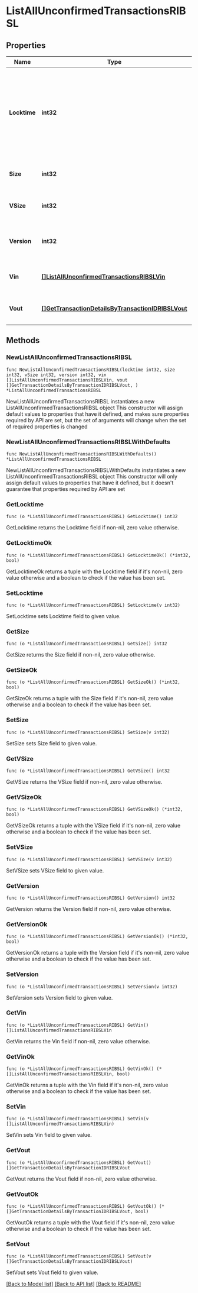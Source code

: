 # ListAllUnconfirmedTransactionsRIBSL

## Properties

Name | Type | Description | Notes
------------ | ------------- | ------------- | -------------
**Locktime** | **int32** | Represents the locktime on the transaction on the specific blockchain, i.e. the blockheight at which the transaction is valid. | 
**Size** | **int32** | Represents the total size of this transaction. | 
**VSize** | **int32** | Represents the virtual size of this transaction. | 
**Version** | **int32** | Represents the transaction&#39;s version number. | 
**Vin** | [**[]ListAllUnconfirmedTransactionsRIBSLVin**](ListAllUnconfirmedTransactionsRIBSLVin.md) | Represents the transaction inputs. | 
**Vout** | [**[]GetTransactionDetailsByTransactionIDRIBSLVout**](GetTransactionDetailsByTransactionIDRIBSLVout.md) | Represents the transaction outputs. | 

## Methods

### NewListAllUnconfirmedTransactionsRIBSL

`func NewListAllUnconfirmedTransactionsRIBSL(locktime int32, size int32, vSize int32, version int32, vin []ListAllUnconfirmedTransactionsRIBSLVin, vout []GetTransactionDetailsByTransactionIDRIBSLVout, ) *ListAllUnconfirmedTransactionsRIBSL`

NewListAllUnconfirmedTransactionsRIBSL instantiates a new ListAllUnconfirmedTransactionsRIBSL object
This constructor will assign default values to properties that have it defined,
and makes sure properties required by API are set, but the set of arguments
will change when the set of required properties is changed

### NewListAllUnconfirmedTransactionsRIBSLWithDefaults

`func NewListAllUnconfirmedTransactionsRIBSLWithDefaults() *ListAllUnconfirmedTransactionsRIBSL`

NewListAllUnconfirmedTransactionsRIBSLWithDefaults instantiates a new ListAllUnconfirmedTransactionsRIBSL object
This constructor will only assign default values to properties that have it defined,
but it doesn't guarantee that properties required by API are set

### GetLocktime

`func (o *ListAllUnconfirmedTransactionsRIBSL) GetLocktime() int32`

GetLocktime returns the Locktime field if non-nil, zero value otherwise.

### GetLocktimeOk

`func (o *ListAllUnconfirmedTransactionsRIBSL) GetLocktimeOk() (*int32, bool)`

GetLocktimeOk returns a tuple with the Locktime field if it's non-nil, zero value otherwise
and a boolean to check if the value has been set.

### SetLocktime

`func (o *ListAllUnconfirmedTransactionsRIBSL) SetLocktime(v int32)`

SetLocktime sets Locktime field to given value.


### GetSize

`func (o *ListAllUnconfirmedTransactionsRIBSL) GetSize() int32`

GetSize returns the Size field if non-nil, zero value otherwise.

### GetSizeOk

`func (o *ListAllUnconfirmedTransactionsRIBSL) GetSizeOk() (*int32, bool)`

GetSizeOk returns a tuple with the Size field if it's non-nil, zero value otherwise
and a boolean to check if the value has been set.

### SetSize

`func (o *ListAllUnconfirmedTransactionsRIBSL) SetSize(v int32)`

SetSize sets Size field to given value.


### GetVSize

`func (o *ListAllUnconfirmedTransactionsRIBSL) GetVSize() int32`

GetVSize returns the VSize field if non-nil, zero value otherwise.

### GetVSizeOk

`func (o *ListAllUnconfirmedTransactionsRIBSL) GetVSizeOk() (*int32, bool)`

GetVSizeOk returns a tuple with the VSize field if it's non-nil, zero value otherwise
and a boolean to check if the value has been set.

### SetVSize

`func (o *ListAllUnconfirmedTransactionsRIBSL) SetVSize(v int32)`

SetVSize sets VSize field to given value.


### GetVersion

`func (o *ListAllUnconfirmedTransactionsRIBSL) GetVersion() int32`

GetVersion returns the Version field if non-nil, zero value otherwise.

### GetVersionOk

`func (o *ListAllUnconfirmedTransactionsRIBSL) GetVersionOk() (*int32, bool)`

GetVersionOk returns a tuple with the Version field if it's non-nil, zero value otherwise
and a boolean to check if the value has been set.

### SetVersion

`func (o *ListAllUnconfirmedTransactionsRIBSL) SetVersion(v int32)`

SetVersion sets Version field to given value.


### GetVin

`func (o *ListAllUnconfirmedTransactionsRIBSL) GetVin() []ListAllUnconfirmedTransactionsRIBSLVin`

GetVin returns the Vin field if non-nil, zero value otherwise.

### GetVinOk

`func (o *ListAllUnconfirmedTransactionsRIBSL) GetVinOk() (*[]ListAllUnconfirmedTransactionsRIBSLVin, bool)`

GetVinOk returns a tuple with the Vin field if it's non-nil, zero value otherwise
and a boolean to check if the value has been set.

### SetVin

`func (o *ListAllUnconfirmedTransactionsRIBSL) SetVin(v []ListAllUnconfirmedTransactionsRIBSLVin)`

SetVin sets Vin field to given value.


### GetVout

`func (o *ListAllUnconfirmedTransactionsRIBSL) GetVout() []GetTransactionDetailsByTransactionIDRIBSLVout`

GetVout returns the Vout field if non-nil, zero value otherwise.

### GetVoutOk

`func (o *ListAllUnconfirmedTransactionsRIBSL) GetVoutOk() (*[]GetTransactionDetailsByTransactionIDRIBSLVout, bool)`

GetVoutOk returns a tuple with the Vout field if it's non-nil, zero value otherwise
and a boolean to check if the value has been set.

### SetVout

`func (o *ListAllUnconfirmedTransactionsRIBSL) SetVout(v []GetTransactionDetailsByTransactionIDRIBSLVout)`

SetVout sets Vout field to given value.



[[Back to Model list]](../README.md#documentation-for-models) [[Back to API list]](../README.md#documentation-for-api-endpoints) [[Back to README]](../README.md)


